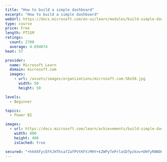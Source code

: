 ```yaml
---
title: "How to build a simple dashboard"
excerpt: "How to build a simple dashboard"
webUrl: https://docs.microsoft.com/en-us/learn/modules/build-simple-dashboard/
type: course
price: Free
length: PT31M
ratings:
  count: 2700
  average: 4.694074
heat: 57

provider:
  name: Microsoft Learn
  domain: microsoft.com
  images:
    - url: /assets/images/organizations/microsoft.com-50x50.jpg
      width: 50
      height: 50

levels:
  - Beginner

topics:
  - Power BI

images:
  - url: https://docs.microsoft.com/learn/achievements/build-simple-dashboard-social.png
    width: 800
    height: 400
    isCached: true

secured: "+hk9XFycEFhJHThsa7ZafPVtKFV/MHY+kZWPyTePrlaSDfpzkov+DHfyRNNOCtpZ8nV1SK0JTWhSdsdMCPWkX2yGL3GNY4pfUfz2ycJi61yvTDTwSzfqtslLqQ7Dg7yEoFmqCRXd2OBezGzoykk1ho+y8kZwgA4NZxqyvFkYcuFcTlgPpXnmb3oGHCP2caxjDsV2csJ8KpGiyF/kUWrm2dJFnB+NZiJVgwzcbQBXRs/ebXW1dc6SkJqRRsGSOk1by/AnoeFzsHeh1+RfJ2F5Sz5buyPw0vLPMLndCKxJaEaVnG62gSLX1hCA5ixfxkilQTcwK3ffaBPhQzywPJ9ahZ97pZJGdJtLIk2XuOaZv7LjpCYlKQBFYkORkXScZyQjDGEPkneAInXfKY+RH3w9Pad8q3sYNspoV1VAtCt370A=;yzoqJnUhI43GXzGdUciTug=="
---
```


